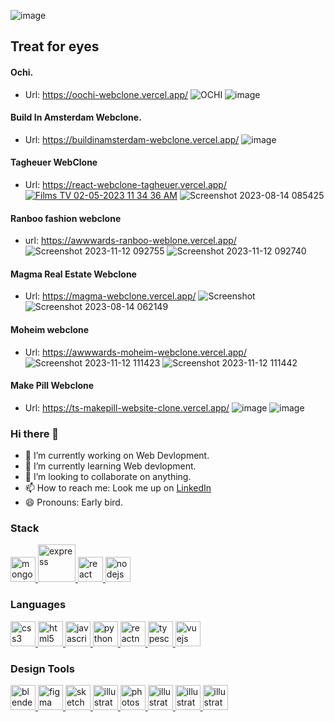 ![image](https://github.com/user-attachments/assets/679769d9-c590-4636-b4fa-66691b59a72f)
## Treat for eyes 



#### Ochi.
- Url: https://oochi-webclone.vercel.app/
![OCHI ](https://github.com/devwithzain/ochi-website-clone/assets/131141179/d47be37b-efa0-45f0-bb18-1c5aed00191b)
![image](https://github.com/user-attachments/assets/cecb8b9d-f020-4ac2-b78d-e752205b98b8)


#### Build In Amsterdam Webclone.
- Url: https://buildinamsterdam-webclone.vercel.app/
![image](https://github.com/user-attachments/assets/c5271f74-d9b2-4a89-8efd-a19bfa10cb8f)

#### Tagheuer WebClone
- Url: https://react-webclone-tagheuer.vercel.app/
[![Films   TV 02-05-2023 11 34 36 AM](https://user-images.githubusercontent.com/72511459/235591091-c70f51ed-c65a-40be-82bf-e0878adbfb77.png)](https://react-webclone-tagheuer.vercel.app/)
![Screenshot 2023-08-14 085425](https://github.com/zenn99-arch/zenn99-arch/assets/72511459/107f3b00-6084-41ee-9b73-e7f0ba2ecef2)

#### Ranboo fashion webclone
- url: https://awwwards-ranboo-weblone.vercel.app/
![Screenshot 2023-11-12 092755](https://github.com/zenn99-arch/awwwards-ranboo-weblone/assets/72511459/459bab03-2bde-4ebd-bb69-97ac37104ff3)
![Screenshot 2023-11-12 092740](https://github.com/zenn99-arch/awwwards-ranboo-weblone/assets/72511459/af0039e6-af9d-4937-a242-27d84bf70a16)

#### Magma Real Estate Webclone
- Url: https://magma-webclone.vercel.app/
![Screenshot ](https://github.com/zenn99-arch/zenn99-arch/assets/72511459/73aefe7d-0a19-4761-84a3-7507cd9705b7)
![Screenshot 2023-08-14 062149](https://github.com/zenn99-arch/zenn99-arch/assets/72511459/59f1fcac-b8ab-4c8e-8765-b5d85fed4b29)

#### Moheim webclone
- Url: https://awwwards-moheim-webclone.vercel.app/
![Screenshot 2023-11-12 111423](https://github.com/zenn99-arch/awwwards-moheim-webclone/assets/72511459/8e8a5d46-8421-443e-bd24-e7f74ac5edc0)
![Screenshot 2023-11-12 111442](https://github.com/zenn99-arch/awwwards-moheim-webclone/assets/72511459/2255d472-8574-4841-9a8a-ba7e5d65a4ae)

#### Make Pill Webclone
- Url: https://ts-makepill-website-clone.vercel.app/
![image](https://github.com/user-attachments/assets/a66a1ddb-b4f1-4365-a203-410ba27fc894)
![image](https://github.com/user-attachments/assets/56c22e52-d94f-41da-af86-6a30895f5f10)




### Hi there 👋

- 🔭 I’m currently working on Web Devlopment.
- 🌱 I’m currently learning Web devlopment.
- 👯 I’m looking to collaborate on anything.
- 📫 How to reach me: Look me up on <a href='https://www.linkedin.com/in/bimal-ray-abb5b0175'>LinkedIn</a>
- 😄 Pronouns: Early bird.

<h3 align="left">Stack</h3>
<p align="left"> <a href="https://www.mongodb.com/" target="_blank" rel="noreferrer"> <img src="https://cdn.worldvectorlogo.com/logos/mongodb-icon-1.svg" alt="mongodb" width="40" height="40"/> </a><a href="https://expressjs.com" target="_blank" rel="noreferrer"> <img src="https://cdn.worldvectorlogo.com/logos/express-109.svg" alt="express" width="60" height="60"/> </a> <a href="https://reactjs.org/" target="_blank" rel="noreferrer"> <img src="https://cdn.worldvectorlogo.com/logos/react-2.svg" alt="react" width="40" height="40"/> </a><a href="https://nodejs.org" target="_blank" rel="noreferrer"> <img src="https://cdn.worldvectorlogo.com/logos/nodejs-2.svg" alt="nodejs" width="40" height="40"/> </a> </a></p>
<h3 align="left">Languages</h3>
<p align="left"><a href="https://www.w3schools.com/css/" target="_blank" rel="noreferrer"> <img src="https://cdn.worldvectorlogo.com/logos/css-3.svg" alt="css3" width="40" height="40"/> </a> <a href="https://www.w3.org/html/" target="_blank" rel="noreferrer"> <img src="https://cdn.worldvectorlogo.com/logos/html-1.svg" alt="html5" width="40" height="40"/> </a> <a href="https://developer.mozilla.org/en-US/docs/Web/JavaScript" target="_blank" rel="noreferrer"> <img src="https://cdn.worldvectorlogo.com/logos/logo-javascript.svg" alt="javascript" width="40" height="40"/> </a> <a href="https://www.python.org" target="_blank" rel="noreferrer"> <img src="https://cdn.worldvectorlogo.com/logos/python-5.svg" alt="python" width="40" height="40"/> </a><a href="https://reactnative.dev/" target="_blank" rel="noreferrer"> <img src="https://reactnative.dev/img/header_logo.svg" alt="reactnative" width="40" height="40"/> </a> <a href="https://www.typescriptlang.org/" target="_blank" rel="noreferrer"> <img src="https://cdn.worldvectorlogo.com/logos/typescript.svg" alt="typescript" width="40" height="40"/> </a> <a href="https://vuejs.org/" target="_blank" rel="noreferrer"> <img src="https://cdn.worldvectorlogo.com/logos/vue-js-1.svg" alt="vuejs" width="40" height="40"/> </a> </p>

<h3 align="left">Design Tools</h3>
<p align="left"> <a href="https://www.blender.org/" target="_blank" rel="noreferrer"> <img src="https://download.blender.org/branding/community/blender_community_badge_white.svg" alt="blender" width="40" height="40"/> </a> <a href="https://www.figma.com/" target="_blank" rel="noreferrer"> <img src="https://www.vectorlogo.zone/logos/figma/figma-icon.svg" alt="figma" width="40" height="40"/> </a><a href="https://www.sketch.com/" target="_blank" rel="noreferrer"> <img src="https://www.vectorlogo.zone/logos/sketchapp/sketchapp-icon.svg" alt="sketch" width="40" height="40"/> </a><a href="https://www.adobe.com/in/products/illustrator.html" target="_blank" rel="noreferrer"> <img src="https://cdn.worldvectorlogo.com/logos/adobe-illustrator-cc-icon.svg" alt="illustrator" width="40" height="40"/> </a> <a href="https://www.photoshop.com/en" target="_blank" rel="noreferrer"> <img src="https://cdn.worldvectorlogo.com/logos/adobe-photoshop-2.svg" alt="photoshop" width="40" height="40"/> </a> <a href="https://www.adobe.com/in/products/illustrator.html" target="_blank" rel="noreferrer"> <img src="https://cdn.worldvectorlogo.com/logos/premiere-pro-cc.svg" alt="illustrator" width="40" height="40"/> </a><a href="https://www.adobe.com/in/products/illustrator.html" target="_blank" rel="noreferrer"> <img src="https://cdn.worldvectorlogo.com/logos/after-effects-1.svg" alt="illustrator" width="40" height="40"/> </a><a href="https://www.adobe.com/in/products/illustrator.html" target="_blank" rel="noreferrer"> <img src="https://cdn.worldvectorlogo.com/logos/adobe-xd-2.svg" alt="illustrator" width="40" height="40"/> </a>   </p>
